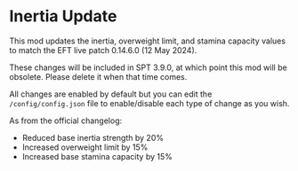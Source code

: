 # Inertia Update

This mod updates the inertia, overweight limit, and stamina capacity values to match the EFT live patch 0.14.6.0 (12 May 2024).

These changes will be included in SPT 3.9.0, at which point this mod will be obsolete. Please delete it when that time comes.

All changes are enabled by default but you can edit the `/config/config.json` file to enable/disable each type of change as you wish.

As from the official changelog: 
* Reduced base inertia strength by 20%
* Increased overweight limit by 15%
* Increased base stamina capacity by 15%